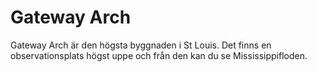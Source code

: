 # Gateway Arch

Gateway Arch är den högsta byggnaden i St Louis. Det finns en observationsplats
högst uppe och från den kan du se Mississippifloden.
